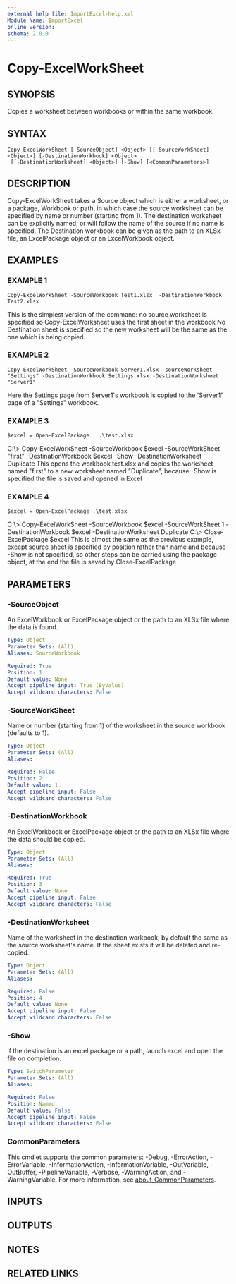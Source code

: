 ```yaml
---
external help file: ImportExcel-help.xml
Module Name: ImportExcel
online version:
schema: 2.0.0
---
```


# Copy-ExcelWorkSheet

## SYNOPSIS
Copies a worksheet between workbooks or within the same workbook.

## SYNTAX

```
Copy-ExcelWorkSheet [-SourceObject] <Object> [[-SourceWorkSheet] <Object>] [-DestinationWorkbook] <Object>
 [[-DestinationWorksheet] <Object>] [-Show] [<CommonParameters>]
```

## DESCRIPTION
Copy-ExcelWorkSheet takes a Source object which is either a worksheet,
or a package, Workbook or path, in which case the source worksheet can be specified
by name or number (starting from 1).
The destination worksheet can be explicitly named, or will follow the name of the source if no name is specified.
The Destination workbook can be given as the path to an XLSx file, an ExcelPackage object or an ExcelWorkbook object.

## EXAMPLES

### EXAMPLE 1
```
Copy-ExcelWorkSheet -SourceWorkbook Test1.xlsx  -DestinationWorkbook Test2.xlsx
```

This is the simplest version of the command: no source worksheet is specified so Copy-ExcelWorksheet uses the first sheet in the workbook
No Destination sheet is specified so the new worksheet will be the same as the one which is being copied.

### EXAMPLE 2
```
Copy-ExcelWorkSheet -SourceWorkbook Server1.xlsx -sourceWorksheet "Settings" -DestinationWorkbook Settings.xlsx -DestinationWorksheet "Server1"
```

Here the Settings page from Server1's workbook is copied to the 'Server1" page of a "Settings" workbook.

### EXAMPLE 3
```
$excel = Open-ExcelPackage   .\test.xlsx
```

C:\\\> Copy-ExcelWorkSheet -SourceWorkbook  $excel -SourceWorkSheet "first" -DestinationWorkbook $excel -Show -DestinationWorksheet Duplicate
This opens the workbook test.xlsx and copies the worksheet named "first" to a new worksheet named "Duplicate",
because -Show is specified the file is saved and opened in Excel

### EXAMPLE 4
```
$excel = Open-ExcelPackage .\test.xlsx
```

C:\\\> Copy-ExcelWorkSheet -SourceWorkbook  $excel -SourceWorkSheet 1 -DestinationWorkbook $excel  -DestinationWorksheet Duplicate
C:\\\> Close-ExcelPackage $excel
This is almost the same as the previous example, except source sheet is specified by position rather than name and
because -Show is not specified, so other steps can be carried using the package object, at the end the file is saved by Close-ExcelPackage

## PARAMETERS

### -SourceObject
An ExcelWorkbook or ExcelPackage object or the path to an XLSx file where the data is found.

```yaml
Type: Object
Parameter Sets: (All)
Aliases: SourceWorkbook

Required: True
Position: 1
Default value: None
Accept pipeline input: True (ByValue)
Accept wildcard characters: False
```

### -SourceWorkSheet
Name or number (starting from 1) of the worksheet in the source workbook (defaults to 1).

```yaml
Type: Object
Parameter Sets: (All)
Aliases:

Required: False
Position: 2
Default value: 1
Accept pipeline input: False
Accept wildcard characters: False
```

### -DestinationWorkbook
An ExcelWorkbook or ExcelPackage object or the path to an XLSx file where the data should be copied.

```yaml
Type: Object
Parameter Sets: (All)
Aliases:

Required: True
Position: 3
Default value: None
Accept pipeline input: False
Accept wildcard characters: False
```

### -DestinationWorksheet
Name of the worksheet in the destination workbook; by default the same as the source worksheet's name.
If the sheet exists it will be deleted and re-copied.

```yaml
Type: Object
Parameter Sets: (All)
Aliases:

Required: False
Position: 4
Default value: None
Accept pipeline input: False
Accept wildcard characters: False
```

### -Show
if the destination is an excel package or a path, launch excel and open the file on completion.

```yaml
Type: SwitchParameter
Parameter Sets: (All)
Aliases:

Required: False
Position: Named
Default value: False
Accept pipeline input: False
Accept wildcard characters: False
```

### CommonParameters
This cmdlet supports the common parameters: -Debug, -ErrorAction, -ErrorVariable, -InformationAction, -InformationVariable, -OutVariable, -OutBuffer, -PipelineVariable, -Verbose, -WarningAction, and -WarningVariable. For more information, see [about_CommonParameters](http://go.microsoft.com/fwlink/?LinkID=113216).

## INPUTS

## OUTPUTS

## NOTES

## RELATED LINKS
